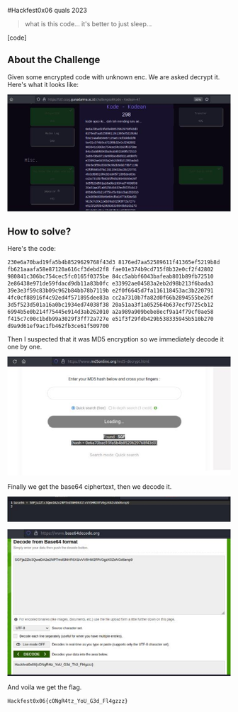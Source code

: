 #Hackfest0x06 quals 2023
> what is this code... it's better to just sleep...

[code]

## About the Challenge
Given some encrypted code with unknown enc. We are asked
decrypt it.
Here's what it looks like:

![img1](images/img1.png)

## How to solve?
Here's the code:

```
230e6a70bad19fa5b4b8529629768f43d3 8176ed7aa52589611f41365ef5219b8d
fb621aaafa58e87120a616cf3debd2f8 fae01e374b9cd715f8b32e0cf2f42802
980841c306bc754cec5fc0165f0375be 84cc5abbf6043bafeab801b89fb72510
2e86438e971de59fdacd9db11a83b0fc e33992ae04583a2eb2d98b213f6bada3
39e3e3f59c83b09c962b84bb78b7119b e2f0f6645d7fa116118453ac3b220791
4fc0cf88916f4c92ed4f571895dee83a cc2a7310b7fa82d0f66b2894555be26f
3d5f523d501a16a0bc1934ed74038f38 20a51aa3f1a052564b637ecf9725cb12
6994b5e0b214f75445e914d3ab262010 a2a989a909bebe8ecf9a14f79cf0ae58
f415c7c00c1bdb99a3029f3ff72a727e e51f3f29fdb429b538335945b510b270
d9a9d61ef9ac1fb462fb3ce61f509700
```

Then I suspected that it was MD5 encryption so we immediately decode it one by one.

![img2](images/img2.png)

Finally we get the base64 ciphertext, then we decode it.

![img3](images/img3.png)

![flag](images/flag.png)

And voila we get the flag.

```
Hackfest0x06{cONgR4tz_YoU_G3d_Fl4gzzz}
```
